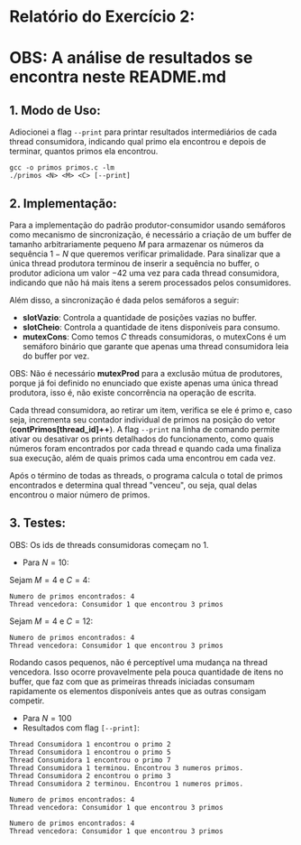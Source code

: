 # Relatório do Exercício 2:

# OBS: A análise de resultados se encontra neste README.md

## 1. Modo de Uso:

Adiocionei a flag ```--print``` para printar resultados intermediários de cada thread consumidora, indicando qual primo ela encontrou e depois de terminar, quantos primos ela encontrou.
```
gcc -o primos primos.c -lm
./primos <N> <M> <C> [--print]
```

## 2. Implementação:

Para a implementação do padrão produtor-consumidor usando semáforos como mecanismo de sincronização, é necessário a criação de um buffer de tamanho arbitrariamente pequeno $M$ para armazenar os números da sequência $1-N$ que queremos verificar primalidade. Para sinalizar que a única thread produtora terminou de inserir a sequência no buffer, o produtor adiciona um valor $-42$ uma vez para cada thread consumidora, indicando que não há mais itens a serem processados pelos consumidores.

Além disso, a sincronização é dada pelos semáforos a seguir:

* **slotVazio**: Controla a quantidade de posições vazias no buffer.
* **slotCheio**: Controla a quantidade de itens disponíveis para consumo. 
* **mutexCons**: Como temos $C$ threads consumidoras, o mutexCons é um semáforo binário que garante que apenas uma thread consumidora leia do buffer por vez.

OBS: Não é necessário **mutexProd** para a exclusão mútua de produtores, porque já foi definido no enunciado que existe apenas uma única thread produtora, isso é, não existe concorrência na operação de escrita.

Cada thread consumidora, ao retirar um item, verifica se ele é primo e, caso seja, incrementa seu contador individual de primos na posição do vetor (**contPrimos[thread_id]++**). A flag ```--print``` na linha de comando permite ativar ou desativar os prints detalhados do funcionamento, como quais números foram encontrados por cada thread e quando cada uma finaliza sua execução, além de quais primos cada uma encontrou em cada vez.

Após o término de todas as threads, o programa calcula o total de primos encontrados e determina qual thread "venceu", ou seja, qual delas encontrou o maior número de primos.

## 3. Testes:

OBS: Os ids de threads consumidoras começam no $1$.
* Para $N = 10$:

Sejam $M=4$ e $C=4$:
```
Numero de primos encontrados: 4
Thread vencedora: Consumidor 1 que encontrou 3 primos
```
Sejam $M=4$ e $C=12$:
```
Numero de primos encontrados: 4
Thread vencedora: Consumidor 1 que encontrou 3 primos
```

Rodando casos pequenos, não é perceptível uma mudança na thread vencedora. Isso ocorre provavelmente pela pouca quantidade de itens no buffer, que faz com que as primeiras threads iniciadas consumam rapidamente os elementos disponíveis antes que as outras consigam competir.

* Para $N = 100$
* Resultados com flag ```[--print]```: 

```
Thread Consumidora 1 encontrou o primo 2
Thread Consumidora 1 encontrou o primo 5
Thread Consumidora 1 encontrou o primo 7
Thread Consumidora 1 terminou. Encontrou 3 numeros primos.
Thread Consumidora 2 encontrou o primo 3
Thread Consumidora 2 terminou. Encontrou 1 numeros primos.

Numero de primos encontrados: 4
Thread vencedora: Consumidor 1 que encontrou 3 primos

Numero de primos encontrados: 4
Thread vencedora: Consumidor 1 que encontrou 3 primos
```
